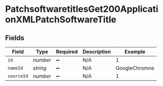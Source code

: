 # PatchsoftwaretitlesGet200ApplicationXMLPatchSoftwareTitle


## Fields

| Field              | Type               | Required           | Description        | Example            |
| ------------------ | ------------------ | ------------------ | ------------------ | ------------------ |
| `id`               | *number*           | :heavy_minus_sign: | N/A                | 1                  |
| `nameId`           | *string*           | :heavy_minus_sign: | N/A                | GoogleChromne      |
| `sourceId`         | *number*           | :heavy_minus_sign: | N/A                | 1                  |